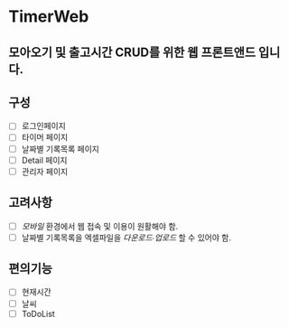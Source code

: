 # TimerWeb

## **모아오기** 및 **출고시간** CRUD를 위한 웹 프론트앤드 입니다.

## 구성

- [ ] 로그인페이지
- [ ] 타이머 페이지
- [ ] 날짜별 기록목록 페이지
- [ ] Detail 페이지
- [ ] 관리자 페이지

## 고려사항

- [ ] _모바일_ 환경에서 웹 접속 및 이용이 원활해야 함.
- [ ] 날짜별 기록목록을 엑셀파일을 _다운로드∙업로드_ 할 수 있어야 함.

## 편의기능

- [ ] 현재시간
- [ ] 날씨
- [ ] ToDoList
